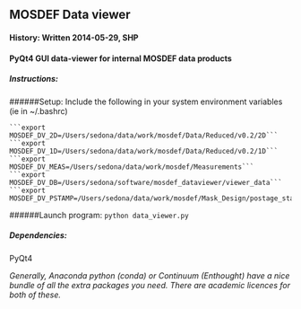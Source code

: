 ## MOSDEF Data viewer
#### History: Written 2014-05-29, SHP

#### PyQt4 GUI data-viewer for internal MOSDEF data products






	
##### Instructions:
######Setup:
Include the following in your system environment variables (ie in ~/.bashrc)

	```export MOSDEF_DV_2D=/Users/sedona/data/work/mosdef/Data/Reduced/v0.2/2D```
	```export MOSDEF_DV_1D=/Users/sedona/data/work/mosdef/Data/Reduced/v0.2/1D```
	```export MOSDEF_DV_MEAS=/Users/sedona/data/work/mosdef/Measurements```
	```export MOSDEF_DV_DB=/Users/sedona/software/mosdef_dataviewer/viewer_data```
	```export MOSDEF_DV_PSTAMP=/Users/sedona/data/work/mosdef/Mask_Design/postage_stamps/30_by_30```


######Launch program:
``` python data_viewer.py ```



##### Dependencies:
PyQt4

*Generally, Anaconda python (conda) or Continuum (Enthought)
have a nice bundle of all the extra packages you need.
There are academic licences for both of these.*




